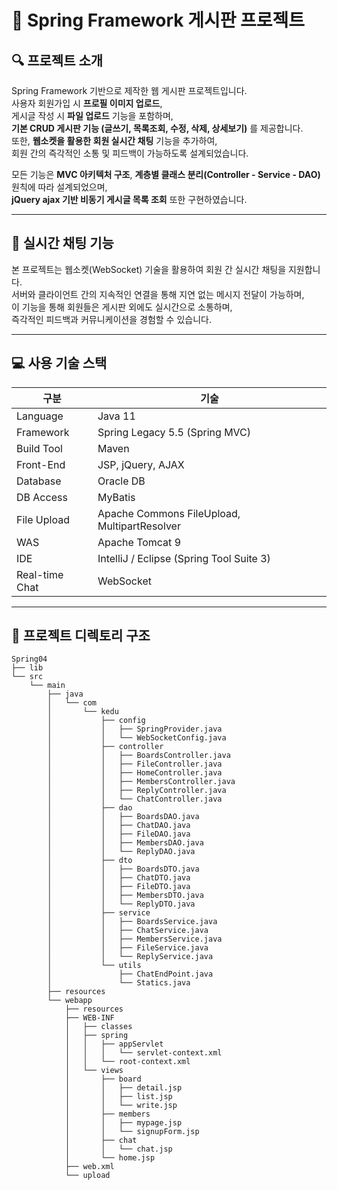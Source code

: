 # 📌 Spring Framework 게시판 프로젝트

## 🔍 프로젝트 소개
Spring Framework 기반으로 제작한 웹 게시판 프로젝트입니다.  
사용자 회원가입 시 **프로필 이미지 업로드**,  
게시글 작성 시 **파일 업로드** 기능을 포함하며,  
**기본 CRUD 게시판 기능 (글쓰기, 목록조회, 수정, 삭제, 상세보기)** 를 제공합니다.  
또한, **웹소켓을 활용한 회원 실시간 채팅** 기능을 추가하여,  
회원 간의 즉각적인 소통 및 피드백이 가능하도록 설계되었습니다.

모든 기능은 **MVC 아키텍처 구조**, **계층별 클래스 분리(Controller - Service - DAO)** 원칙에 따라 설계되었으며,  
**jQuery ajax 기반 비동기 게시글 목록 조회** 또한 구현하였습니다.

---

## 💬 실시간 채팅 기능
본 프로젝트는 웹소켓(WebSocket) 기술을 활용하여 회원 간 실시간 채팅을 지원합니다.  
서버와 클라이언트 간의 지속적인 연결을 통해 지연 없는 메시지 전달이 가능하며,  
이 기능을 통해 회원들은 게시판 외에도 실시간으로 소통하며,  
즉각적인 피드백과 커뮤니케이션을 경험할 수 있습니다.

---

## 💻 사용 기술 스택

| 구분            | 기술                                              |
|----------------|---------------------------------------------------|
| Language        | Java 11                                           |
| Framework       | Spring Legacy 5.5 (Spring MVC)                   |
| Build Tool      | Maven                                             |
| Front-End       | JSP, jQuery, AJAX                                 |
| Database        | Oracle DB                                         |
| DB Access       | MyBatis                                           |
| File Upload     | Apache Commons FileUpload, MultipartResolver      |
| WAS             | Apache Tomcat 9                                   |
| IDE             | IntelliJ / Eclipse (Spring Tool Suite 3)          |
| Real-time Chat  | WebSocket                                         |

---

## 📂 프로젝트 디렉토리 구조
```plaintext
Spring04  
├── lib                           
└── src  
    └── main  
        ├── java  
        │   └── com  
        │       └── kedu  
        │           ├── config          
        │           │   ├── SpringProvider.java  
        │           │   └── WebSocketConfig.java  
        │           ├── controller  
        │           │   ├── BoardsController.java  
        │           │   ├── FileController.java  
        │           │   ├── HomeController.java  
        │           │   ├── MembersController.java  
        │           │   ├── ReplyController.java  
        │           │   └── ChatController.java  
        │           ├── dao  
        │           │   ├── BoardsDAO.java  
        │           │   ├── ChatDAO.java        
        │           │   ├── FileDAO.java  
        │           │   ├── MembersDAO.java  
        │           │   └── ReplyDAO.java  
        │           ├── dto  
        │           │   ├── BoardsDTO.java  
        │           │   ├── ChatDTO.java       
        │           │   ├── FileDTO.java  
        │           │   ├── MembersDTO.java  
        │           │   └── ReplyDTO.java  
        │           ├── service  
        │           │   ├── BoardsService.java  
        │           │   ├── ChatService.java   
        │           │   ├── MembersService.java  
        │           │   ├── FileService.java  
        │           │   └── ReplyService.java  
        │           └── utils  
        │               ├── ChatEndPoint.java
        │               └── Statics.java  
        ├── resources  
        └── webapp  
            ├── resources  
            ├── WEB-INF  
            │   ├── classes  
            │   ├── spring  
            │   │   ├── appServlet  
            │   │   │   └── servlet-context.xml  
            │   │   └── root-context.xml  
            │   └── views  
            │       ├── board  
            │       │   ├── detail.jsp  
            │       │   ├── list.jsp  
            │       │   └── write.jsp  
            │       ├── members  
            │       │   ├── mypage.jsp  
            │       │   └── signupForm.jsp  
            │       ├── chat  
            │       │   └── chat.jsp    
            │       └── home.jsp  
            ├── web.xml  
            └── upload  
